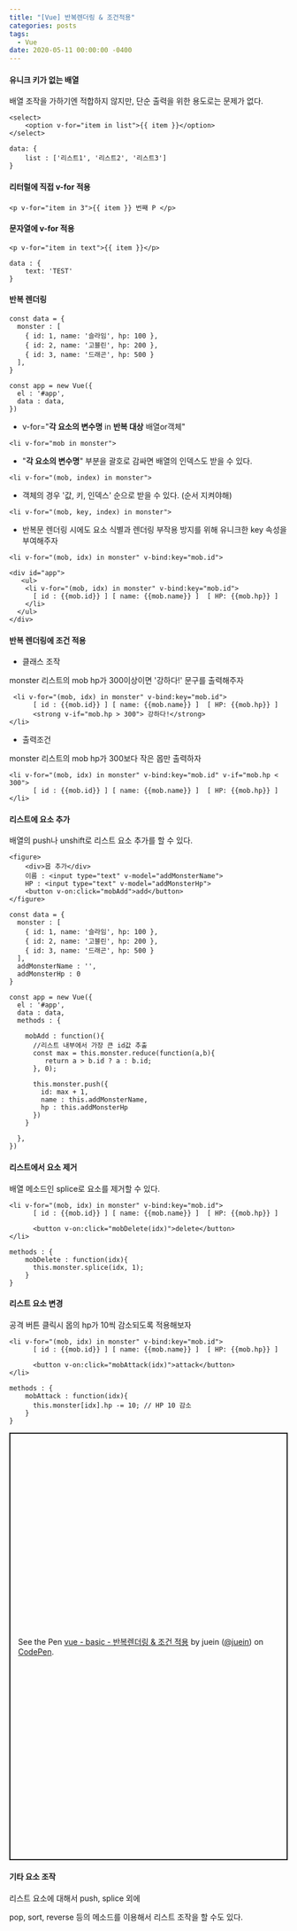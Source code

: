 ```yaml
---
title: "[Vue] 반복렌더링 & 조건적용"
categories: posts
tags:
  - Vue
date: 2020-05-11 00:00:00 -0400
---
```



#### 유니크 키가 없는 배열

배열 조작을 가하기엔 적합하지 않지만, 단순 출력을 위한 용도로는 문제가 없다.

```
<select>
	<option v-for="item in list">{{ item }}</option>
</select>
```

```
data: {
	list : ['리스트1', '리스트2', '리스트3']
}
```



#### 리터럴에 직접 v-for 적용

```
<p v-for="item in 3">{{ item }} 번째 P </p>
```



#### 문자열에 v-for 적용

```
<p v-for="item in text">{{ item }}</p>
```

```
data : {
	text: 'TEST'
}
```





#### 반복 렌더링

```
const data = {
  monster : [
    { id: 1, name: '슬라임', hp: 100 },
    { id: 2, name: '고블린', hp: 200 },
    { id: 3, name: '드래곤', hp: 500 }
  ],
}

const app = new Vue({
  el : '#app',
  data : data,
})
```



- v-for="**각 요소의 변수명** in **반복 대상** 배열or객체"

```
<li v-for="mob in monster">
```

- "**각 요소의 변수명**" 부분을 괄호로 감싸면 배열의 인덱스도 받을 수 있다.

```
<li v-for="(mob, index) in monster">
```

- 객체의 경우 '값, 키, 인덱스' 순으로 받을 수 있다. (순서 지켜야해)

```
<li v-for="(mob, key, index) in monster">
```

- 반복문 렌더링 시에도 요소 식별과 렌더링 부작용 방지를 위해 유니크한 key 속성을 부여해주자

```
<li v-for="(mob, idx) in monster" v-bind:key="mob.id">
```



```
<div id="app">
   <ul>
    <li v-for="(mob, idx) in monster" v-bind:key="mob.id">
      [ id : {{mob.id}} ] [ name: {{mob.name}} ]  [ HP: {{mob.hp}} ]
    </li>
  </ul>
</div>
```





#### 반복 렌더링에 조건 적용

- 클래스 조작

monster 리스트의 mob hp가 300이상이면 '강하다!' 문구를 출력해주자

```
 <li v-for="(mob, idx) in monster" v-bind:key="mob.id">
      [ id : {{mob.id}} ] [ name: {{mob.name}} ]  [ HP: {{mob.hp}} ]
      <strong v-if="mob.hp > 300"> 강하다!</strong>
</li>
```

- 출력조건

monster 리스트의 mob hp가 300보다 작은 몹만 출력하자

```
<li v-for="(mob, idx) in monster" v-bind:key="mob.id" v-if="mob.hp < 300">
      [ id : {{mob.id}} ] [ name: {{mob.name}} ]  [ HP: {{mob.hp}} ]
</li>
```



#### 리스트에 요소 추가

배열의 push나 unshift로 리스트 요소 추가를 할 수 있다.

```
<figure>
    <div>몹 추가</div>
    이름 : <input type="text" v-model="addMonsterName">
    HP : <input type="text" v-model="addMonsterHp">
    <button v-on:click="mobAdd">add</button>
</figure>
```

```
const data = {
  monster : [
    { id: 1, name: '슬라임', hp: 100 },
    { id: 2, name: '고블린', hp: 200 },
    { id: 3, name: '드래곤', hp: 500 }
  ],
  addMonsterName : '',
  addMonsterHp : 0
}

const app = new Vue({
  el : '#app',
  data : data,
  methods : {
    
    mobAdd : function(){
      //리스트 내부에서 가장 큰 id값 추출
      const max = this.monster.reduce(function(a,b){
         return a > b.id ? a : b.id;
      }, 0);
      
      this.monster.push({
        id: max + 1,
        name : this.addMonsterName,
        hp : this.addMonsterHp
      }) 
    }

  },
})
```



#### 리스트에서 요소 제거

배열 메소드인 splice로 요소를 제거할 수 있다.

```
<li v-for="(mob, idx) in monster" v-bind:key="mob.id">
      [ id : {{mob.id}} ] [ name: {{mob.name}} ]  [ HP: {{mob.hp}} ]

      <button v-on:click="mobDelete(idx)">delete</button>
</li>
```

```
methods : {
    mobDelete : function(idx){
      this.monster.splice(idx, 1);
    }
}
```



#### 리스트 요소 변경

공격 버튼 클릭시 몹의 hp가 10씩 감소되도록 적용해보자

```
<li v-for="(mob, idx) in monster" v-bind:key="mob.id">
      [ id : {{mob.id}} ] [ name: {{mob.name}} ]  [ HP: {{mob.hp}} ]

      <button v-on:click="mobAttack(idx)">attack</button>
</li>
```

```
methods : {
    mobAttack : function(idx){
      this.monster[idx].hp -= 10; // HP 10 감소
    }
}
```





<p class="codepen" data-height="772" data-theme-id="dark" data-default-tab="js,result" data-user="juein" data-slug-hash="xxwWqYz" style="height: 772px; box-sizing: border-box; display: flex; align-items: center; justify-content: center; border: 2px solid; margin: 1em 0; padding: 1em;" data-pen-title="vue - basic - 반복렌더링 &amp;amp; 조건 적용">
  <span>See the Pen <a href="https://codepen.io/juein/pen/xxwWqYz">
  vue - basic - 반복렌더링 &amp; 조건 적용</a> by juein (<a href="https://codepen.io/juein">@juein</a>)
  on <a href="https://codepen.io">CodePen</a>.</span>
</p>
<script async src="https://static.codepen.io/assets/embed/ei.js"></script>



#### 기타 요소 조작

리스트 요소에 대해서 push, splice 외에

pop, sort, reverse 등의 메소드를 이용해서 리스트 조작을 할 수도 있다.



